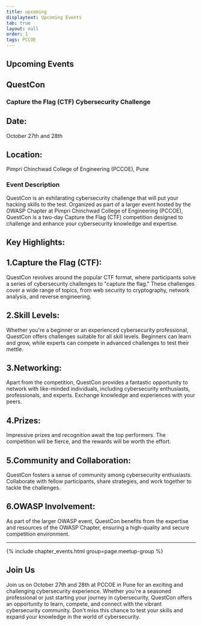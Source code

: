 ```yaml
---
title: upcoming
displaytext: Upcoming Events
tab: true
layout: null
order: 1
tags: PCCOE
---
```





## Upcoming Events

## QuestCon
### Capture the Flag (CTF) Cybersecurity Challenge

## Date:
  October 27th and 28th
## Location:
  Pimpri Chinchwad College of Engineering (PCCOE), Pune

### Event Description

QuestCon is an exhilarating cybersecurity challenge that will put your hacking skills to the test. Organized as part of a larger event hosted by the OWASP Chapter at Pimpri Chinchwad College of Engineering (PCCOE), QuestCon is a two-day Capture the Flag (CTF) competition designed to challenge and enhance your cybersecurity knowledge and expertise.

## Key Highlights:

## 1.Capture the Flag (CTF):
QuestCon revolves around the popular CTF format, where participants solve a series of cybersecurity challenges to "capture the flag." These challenges cover a wide range of topics, from web security to cryptography, network analysis, and reverse engineering.

## 2.Skill Levels:
Whether you're a beginner or an experienced cybersecurity professional, QuestCon offers challenges suitable for all skill levels. Beginners can learn and grow, while experts can compete in advanced challenges to test their mettle.

## 3.Networking:
Apart from the competition, QuestCon provides a fantastic opportunity to network with like-minded individuals, including cybersecurity enthusiasts, professionals, and experts. Exchange knowledge and experiences with your peers.

## 4.Prizes:
Impressive prizes and recognition await the top performers. The competition will be fierce, and the rewards will be worth the effort.

## 5.Community and Collaboration:
QuestCon fosters a sense of community among cybersecurity enthusiasts. Collaborate with fellow participants, share strategies, and work together to tackle the challenges.

## 6.OWASP Involvement:
As part of the larger OWASP event, QuestCon benefits from the expertise and resources of the OWASP Chapter, ensuring a high-quality and secure competition environment.

-----   

{% include chapter_events.html group=page.meetup-group %}
## Join Us
Join us on October 27th and 28th at PCCOE in Pune for an exciting and challenging cybersecurity experience. Whether you're a seasoned professional or just starting your journey in cybersecurity, QuestCon offers an opportunity to learn, compete, and connect with the vibrant cybersecurity community. Don't miss this chance to test your skills and expand your knowledge in the world of cybersecurity.







